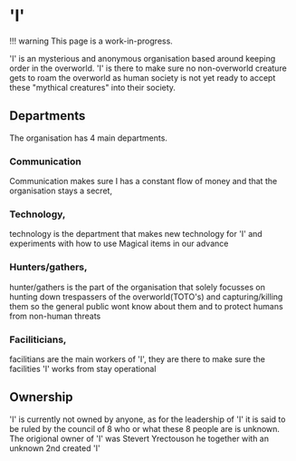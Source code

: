 # 'I'

!!! warning
    This page is a work-in-progress.

'I' is an mysterious and anonymous organisation based around keeping order in the overworld. 'I' is there to make sure no non-overworld creature gets to roam the overworld as human society is not yet ready to accept these "mythical creatures" into their society.

## Departments
The organisation has 4 main departments.

### Communication
Communication makes sure I has a constant flow of money and that the organisation stays a secret, 
### Technology, 
technology is the department that makes new  technology for 'I' and experiments with how to use Magical items in our advance
### Hunters/gathers, 
hunter/gathers is the part of the organisation that solely focusses on hunting down trespassers of the overworld(TOTO's) and capturing/killing them so the general public wont know about them and to protect humans from non-human threats
### Faciliticians, 
facilitians are the main workers of 'I', they are there to make sure the facilities 'I' works from stay operational

## Ownership
'I' is currently not owned by anyone, as for the leadership of 'I' it is said to be ruled by the council of 8 who or what these 8 people are is unknown.
The origional owner of 'I' was Stevert Yrectouson he together with an unknown 2nd created 'I'
